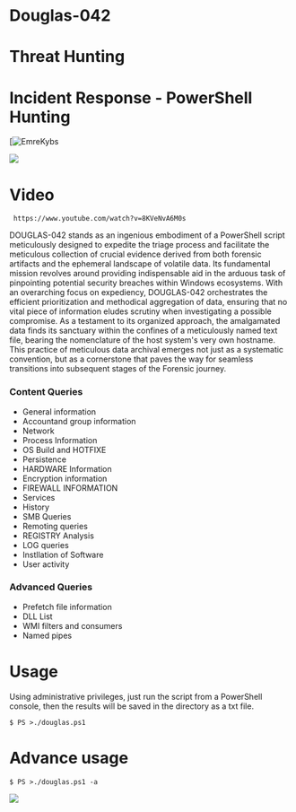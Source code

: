 # Douglas-042 
# Threat Hunting
# Incident Response - PowerShell Hunting
[![EmreKybs](https://img.shields.io/badge/MadeBy-EmreKybs-blue)

<img src="https://github.com/emrekybs/Douglas-042/blob/main/blue.jpg">

# Video
     https://www.youtube.com/watch?v=8KVeNvA6M0s

DOUGLAS-042 stands as an ingenious embodiment of a PowerShell script meticulously designed to expedite the triage process and facilitate the meticulous collection of crucial evidence derived from both forensic artifacts and the ephemeral landscape of volatile data. Its fundamental mission revolves around providing indispensable aid in the arduous task of pinpointing potential security breaches within Windows ecosystems. With an overarching focus on expediency, DOUGLAS-042 orchestrates the efficient prioritization and methodical aggregation of data, ensuring that no vital piece of information eludes scrutiny when investigating a possible compromise. As a testament to its organized approach, the amalgamated data finds its sanctuary within the confines of a meticulously named text file, bearing the nomenclature of the host system's very own hostname. This practice of meticulous data archival emerges not just as a systematic convention, but as a cornerstone that paves the way for seamless transitions into subsequent stages of the Forensic journey.

### Content Queries
* General information
* Accountand group information
* Network
* Process Information
* OS Build and HOTFIXE 
* Persistence
* HARDWARE Information
* Encryption information
* FIREWALL INFORMATION
* Services
* History
* SMB Queries
* Remoting queries
* REGISTRY Analysis
* LOG queries
* Instllation of Software
* User activity
### Advanced Queries
* Prefetch file information
* DLL List
* WMI filters and consumers
* Named pipes

# Usage
Using administrative privileges, just run the script from a PowerShell console, then the results will be saved in the directory as a txt file.

    $ PS >./douglas.ps1
    
# Advance usage
    $ PS >./douglas.ps1 -a

<img src="https://github.com/emrekybs/Douglas-042/blob/main/png.jpg">
